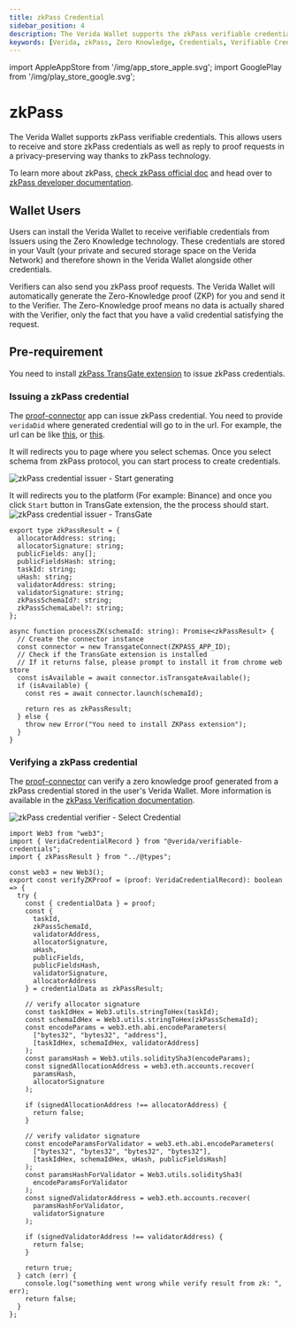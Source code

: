 ```yaml
---
title: zkPass Credential
sidebar_position: 4
description: The Verida Wallet supports the zkPass verifiable credentials.
keywords: [Verida, zkPass, Zero Knowledge, Credentials, Verifiable Credentials]
---
```


import AppleAppStore from '/img/app_store_apple.svg';
import GooglePlay from '/img/play_store_google.svg';

# zkPass

The Verida Wallet supports zkPass verifiable credentials. This allows users to receive and store zkPass credentials as well as reply to proof requests in a privacy-preserving way thanks to zkPass technology.

To learn more about zkPass, [check zkPass official doc](https://zkpass.gitbook.io/zkpass/user-guides/overview) and head over to [zkPass developer documentation](https://zkpass.gitbook.io/zkpass/developer-guides/extension-js-sdk).

## Wallet Users

Users can install the Verida Wallet to receive verifiable credentials from Issuers using the Zero Knowledge technology. These credentials are stored in your Vault (your private and secured storage space on the Verida Network) and therefore shown in the Verida Wallet alongside other credentials.

Verifiers can also send you zkPass proof requests. The Verida Wallet will automatically generate the Zero-Knowledge proof (ZKP) for you and send it to the Verifier. The Zero-Knowledge proof means no data is actually shared with the Verifier, only the fact that you have a valid credential satisfying the request.

## Pre-requirement

You need to install [zkPass TransGate extension](https://zkpass.gitbook.io/zkpass/user-guides/transgate) to issue zkPass credentials.

### Issuing a zkPass credential

The [proof-connector](https://proofs.verida.network/) app can issue zkPass credential.
You need to provide `veridaDid` where generated credential will go to in the url. For example, the url can be like [this](https://proof.verida.network/add-credential?veridaDid=did:vda:mainnet:0x378E209c8Cdc071b1ad7d0b4aBE300309A7bE541), or [this](https://proof.verida.network/add-credential?veridaDid=did:vda:mainnet:0x378E209c8Cdc071b1ad7d0b4aBE300309A7bE541&schemaId=ef39adb26c88439591279e25e7856b61).

It will redirects you to page where you select schemas.
Once you select schema from zkPass protocol, you can start process to create credentials.

![zkPass credential issuer - Start generating](/img/extensions/zkpass/start-process.png)

It will redirects you to the platform (For example: Binance) and once you click `Start` button in TransGate extension, the the process should start.
![zkPass credential issuer - TransGate](/img/extensions/zkpass/transgate.png)


```
export type zkPassResult = {
  allocatorAddress: string;
  allocatorSignature: string;
  publicFields: any[];
  publicFieldsHash: string;
  taskId: string;
  uHash: string;
  validatorAddress: string;
  validatorSignature: string;
  zkPassSchemaId?: string;
  zkPassSchemaLabel?: string;
};

async function processZK(schemaId: string): Promise<zkPassResult> {
  // Create the connector instance
  const connector = new TransgateConnect(ZKPASS_APP_ID);
  // Check if the TransGate extension is installed
  // If it returns false, please prompt to install it from chrome web store
  const isAvailable = await connector.isTransgateAvailable();
  if (isAvailable) {
    const res = await connector.launch(schemaId);

    return res as zkPassResult;
  } else {
    throw new Error("You need to install ZKPass extension");
  }
}
```

### Verifying a zkPass credential

The [proof-connector](https://proofs.verida.network/verify) can verify a zero knowledge proof generated from a zkPass credential stored in the user's Verida Wallet. More information is available in the [zkPass Verification documentation](https://zkpass.gitbook.io/zkpass/developer-guides/how-to-verify-the-result).


![zkPass credential verifier - Select Credential](/img/extensions/zkpass/select-credential.png)

```
import Web3 from "web3";
import { VeridaCredentialRecord } from "@verida/verifiable-credentials";
import { zkPassResult } from "../@types";

const web3 = new Web3();
export const verifyZKProof = (proof: VeridaCredentialRecord): boolean => {
  try {
    const { credentialData } = proof;
    const {
      taskId,
      zkPassSchemaId,
      validatorAddress,
      allocatorSignature,
      uHash,
      publicFields,
      publicFieldsHash,
      validatorSignature,
      allocatorAddress
    } = credentialData as zkPassResult;

    // verify allocator signature
    const taskIdHex = Web3.utils.stringToHex(taskId);
    const schemaIdHex = Web3.utils.stringToHex(zkPassSchemaId);
    const encodeParams = web3.eth.abi.encodeParameters(
      ["bytes32", "bytes32", "address"],
      [taskIdHex, schemaIdHex, validatorAddress]
    );
    const paramsHash = Web3.utils.soliditySha3(encodeParams);
    const signedAllocationAddress = web3.eth.accounts.recover(
      paramsHash,
      allocatorSignature
    );

    if (signedAllocationAddress !== allocatorAddress) {
      return false;
    }

    // verify validator signature
    const encodeParamsForValidator = web3.eth.abi.encodeParameters(
      ["bytes32", "bytes32", "bytes32", "bytes32"],
      [taskIdHex, schemaIdHex, uHash, publicFieldsHash]
    );
    const paramsHashForValidator = Web3.utils.soliditySha3(
      encodeParamsForValidator
    );
    const signedValidatorAddress = web3.eth.accounts.recover(
      paramsHashForValidator,
      validatorSignature
    );

    if (signedValidatorAddress !== validatorAddress) {
      return false;
    }

    return true;
  } catch (err) {
    console.log("something went wrong while verify result from zk: ", err);
    return false;
  }
};
```